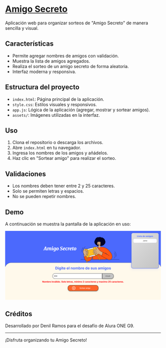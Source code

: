 # [Amigo Secreto](https://denilramosdev.github.io/challenge-amigo-secreto/)

Aplicación web para organizar sorteos de "Amigo Secreto" de manera sencilla y visual.

## Características

- Permite agregar nombres de amigos con validación.
- Muestra la lista de amigos agregados.
- Realiza el sorteo de un amigo secreto de forma aleatoria.
- Interfaz moderna y responsiva.

## Estructura del proyecto

- `index.html`: Página principal de la aplicación.
- `style.css`: Estilos visuales y responsivos.
- `app.js`: Lógica de la aplicación (agregar, mostrar y sortear amigos).
- `assets/`: Imágenes utilizadas en la interfaz.

## Uso

1. Clona el repositorio o descarga los archivos.
2. Abre `index.html` en tu navegador.
3. Ingresa los nombres de los amigos y añádelos.
4. Haz clic en "Sortear amigo" para realizar el sorteo.

## Validaciones

- Los nombres deben tener entre 2 y 25 caracteres.
- Solo se permiten letras y espacios.
- No se pueden repetir nombres.

## Demo

A continuación se muestra la pantalla de la aplicación en uso:

![Amigo Secreto](assets/pantalla.png)

## Créditos

Desarrollado por Denil Ramos para el desafío de Alura ONE G9.

---

¡Disfruta organizando tu Amigo Secreto!